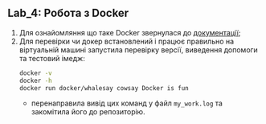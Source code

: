 ## Lab_4: Робота з Docker
1. Для ознайомляння що таке Docker звернулася до [документації](https://docs.docker.com/);
2. Для перевірки чи докер встановлений і працює правильно на віртуальній машині запустила перевірку версії, виведення допомоги та тестовий імедж:
    ```bash
    docker -v
    docker -h
    docker run docker/whalesay cowsay Docker is fun
    ```
    - перенаправила вивід цих команд у файл `my_work.log` та закомітила його до репозиторію.
